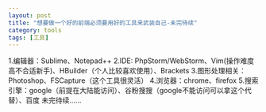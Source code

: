 ```yaml
---
layout: post
title: "想要做一个好的前端必须要用好的工具来武装自己-未完待续"
category: tools
tags: [工具]
---
```

1.编辑器：Sublime、Notepad++
2.IDE: PhpStorm/WebStorm、Vim(操作难度高不合适新手)、HBuilder（个人比较喜欢使用）、Brackets
3.图形处理相关：Photoshop、FSCapture（这个工具很灵活）
4.浏览器：chrome、firefox
5.搜索引擎：google（前提在大陆能访问）、谷粉搜搜（google不能访问可以拿这个代替）、百度
未完待续……
<!-- more -->



